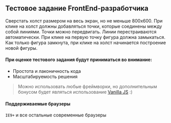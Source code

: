## Тестовое задание FrontEnd-разработчика

Сверстать холст размером на весь экран, но не меньше 800х600. При клике на холст должны добавляться точки, которые соединены между собой линиями. Точки можно передвигать. Линии перестраиваются автоматически. При клике на первую точку фигура должна замыкаться. Как только фигура замкнута, при клике на холст начинается построение новой фигуры.

#### При оценке тестового задания будут приниматься во внимание:

- Простота и лаконичность кода
- Масштабируемость решения

> Можно использовать любые фреймворки, но дополнительным бонусом будет являться использование [Vanilla JS](http://vanilla-js.com/) :) 

#### Поддерживаемые браузеры

`IE9+` и все остальные современные браузеры